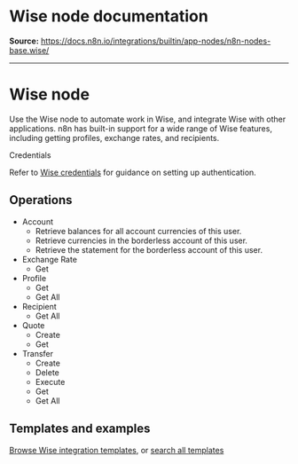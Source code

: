 # Wise node documentation

**Source:** https://docs.n8n.io/integrations/builtin/app-nodes/n8n-nodes-base.wise/

---

# Wise node

Use the Wise node to automate work in Wise, and integrate Wise with other applications. n8n has built-in support for a wide range of Wise features, including getting profiles, exchange rates, and recipients.

Credentials

Refer to [Wise credentials](../../credentials/wise/) for guidance on setting up authentication.

## Operations

- Account
  - Retrieve balances for all account currencies of this user.
  - Retrieve currencies in the borderless account of this user.
  - Retrieve the statement for the borderless account of this user.
- Exchange Rate
  - Get
- Profile
  - Get
  - Get All
- Recipient
  - Get All
- Quote
  - Create
  - Get
- Transfer
  - Create
  - Delete
  - Execute
  - Get
  - Get All

## Templates and examples

[Browse Wise integration templates](https://n8n.io/integrations/wise/), or [search all templates](https://n8n.io/workflows/)

